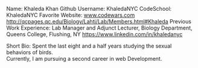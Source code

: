 Name: Khaleda Khan
Github Username: KhaledaNYC
CodeSchool: KhaledaNYC
Favorite Website: www.codewars.com
http://qcpages.qc.edu/Biology/Lahti/Lab/Members.html#Khaleda
Previous Work Experience: Lab Manager and Adjunct Lecturer, Biology Department, Queens College, Flushing, NY
https://www.linkedin.com/in/khaledanyc

 Short Bio:
 Spent the last eight and a half years studying the sexual behaviors of birds.  
 Currently, I am pursuing a second career in web Development.

